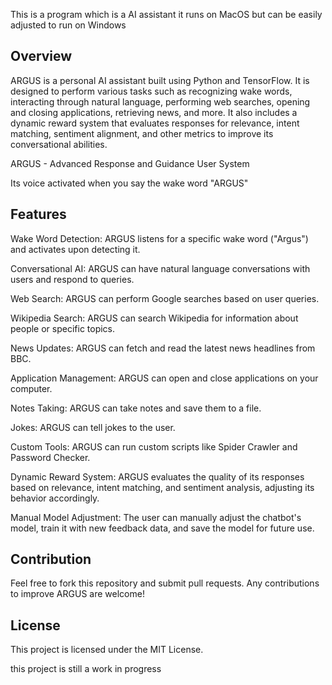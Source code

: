 This is a program which is a AI assistant it runs on MacOS but can be easily adjusted to run on Windows


Overview
-----------------------

ARGUS is a personal AI assistant built using Python and TensorFlow. It is designed to perform various tasks such as recognizing wake words, interacting through natural language, performing web searches, opening and closing applications, retrieving news, and more. It also includes a dynamic reward system that evaluates responses for relevance, intent matching, sentiment alignment, and other metrics to improve its conversational abilities.

ARGUS - Advanced Response and Guidance User System

Its voice activated when you say the wake word "ARGUS"



Features
-----------------------

Wake Word Detection: ARGUS listens for a specific wake word ("Argus") and activates upon detecting it.

Conversational AI: ARGUS can have natural language conversations with users and respond to queries.

Web Search: ARGUS can perform Google searches based on user queries.

Wikipedia Search: ARGUS can search Wikipedia for information about people or specific topics.

News Updates: ARGUS can fetch and read the latest news headlines from BBC.

Application Management: ARGUS can open and close applications on your computer.

Notes Taking: ARGUS can take notes and save them to a file.

Jokes: ARGUS can tell jokes to the user.

Custom Tools: ARGUS can run custom scripts like Spider Crawler and Password Checker.

Dynamic Reward System: ARGUS evaluates the quality of its responses based on relevance, intent matching, and sentiment analysis, adjusting its behavior accordingly.

Manual Model Adjustment: The user can manually adjust the chatbot's model, train it with new feedback data, and save the model for future use.

Contribution
-----------------------
Feel free to fork this repository and submit pull requests. Any contributions to improve ARGUS are welcome!

License
-----------------------
This project is licensed under the MIT License.


this project is still a work in progress
